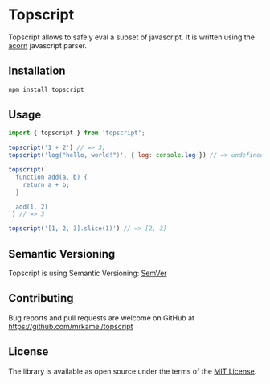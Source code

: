 # Topscript

Topscript allows to safely eval a subset of javascript. It is written using
the [acorn](https://github.com/acornjs/acorn) javascript parser.

## Installation

```sh
npm install topscript
```

## Usage

```js
import { topscript } from 'topscript';

topscript('1 + 2') // => 3;
topscript('log("hello, world!")', { log: console.log }) // => undefined

topscript(`
  function add(a, b) {
    return a + b;
  }

  add(1, 2)
`) // => 3

topscript('[1, 2, 3].slice(1)') // => [2, 3]
```

## Semantic Versioning

Topscript is using Semantic Versioning: [SemVer](http://semver.org/)

## Contributing

Bug reports and pull requests are welcome on GitHub at
https://github.com/mrkamel/topscript

## License

The library is available as open source under the terms of the 
[MIT License](https://opensource.org/licenses/MIT).